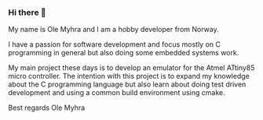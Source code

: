 ### Hi there 👋

My name is Ole Myhra and I am a hobby developer from Norway.

I have a passion for software development and focus mostly on C programming in general but also doing some embedded systems work.

My main project these days is to develop an emulator for the Atmel ATtiny85 micro controller. The intention with this project is to expand my knowledge about the C programming language but also learn about doing test driven development and using a common build environment using cmake.

Best regards Ole Myhra

<!--
**olemyhra/olemyhra** is a ✨ _special_ ✨ repository because its `README.md` (this file) appears on your GitHub profile.

Here are some ideas to get you started:

- 🔭 I’m currently working on ...
- 🌱 I’m currently learning ...
- 👯 I’m looking to collaborate on ...
- 🤔 I’m looking for help with ...
- 💬 Ask me about ...
- 📫 How to reach me: ...
- 😄 Pronouns: ...
- ⚡ Fun fact: ...
-->
